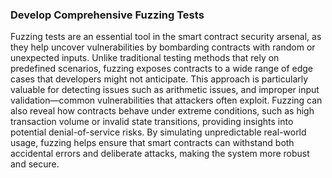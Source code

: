 ### Develop Comprehensive Fuzzing Tests

Fuzzing tests are an essential tool in the smart contract security arsenal, as they help uncover vulnerabilities by bombarding contracts with random or unexpected inputs. Unlike traditional testing methods that rely on predefined scenarios, fuzzing exposes contracts to a wide range of edge cases that developers might not anticipate.
This approach is particularly valuable for detecting issues such as arithmetic issues, and improper input validation—common vulnerabilities that attackers often exploit.
Fuzzing can also reveal how contracts behave under extreme conditions, such as high transaction volume or invalid state transitions, providing insights into potential denial-of-service risks.
By simulating unpredictable real-world usage, fuzzing helps ensure that smart contracts can withstand both accidental errors and deliberate attacks, making the system more robust and secure.